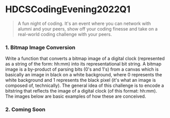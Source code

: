 # HDCSCodingEvening2022Q1
> A fun night of coding. It's an event where you can network with alumni and your peers, show off your coding finesse and take on a real-world coding challenge with your peers.

### 1. Bitmap Image Conversion
Write a function that converts a bitmap image of a digital clock (represented as a string of the form: hh:mm) into its representational bit string. A bitmap image is a by-product of parsing bits (0's and 1's) from a canvas which is basically an image in black on a white background, where 0 represents the white background and 1 represents the black pixel (it's what an image is composed of, technically). The general idea of this challenge is to encode a bitstring that reflects the image of a digital clock (of this format: hh:mm). The images below are basic examples of how these are conceived.

### 2. Coming Soon
